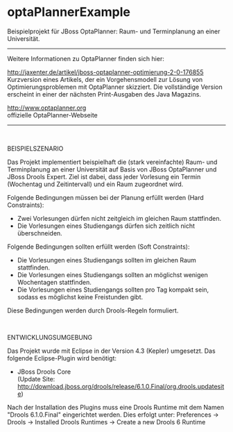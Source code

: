 optaPlannerExample
==================

Beispielprojekt für JBoss OptaPlanner: Raum- und Terminplanung an einer Universität.

-----

Weitere Informationen zu OptaPlanner finden sich hier:

http://jaxenter.de/artikel/jboss-optaplanner-optimierung-2-0-176855<br/>
Kurzversion eines Artikels, der ein Vorgehensmodell zur Lösung von Optimierungsproblemen mit OptaPlanner
skizziert. Die vollständige Version erscheint in einer der nächsten Print-Ausgaben des Java Magazins.

http://www.optaplanner.org<br/>
offizielle OptaPlanner-Webseite

-----

<br/>

BEISPIELSZENARIO

Das Projekt implementiert beispielhaft die (stark vereinfachte) Raum- und Terminplanung an einer Universität
auf Basis von JBoss OptaPlanner und JBoss Drools Expert. Ziel ist dabei, dass jeder Vorlesung ein Termin
(Wochentag und Zeitintervall) und ein Raum zugeordnet wird.

Folgende Bedingungen müssen bei der Planung erfüllt werden (Hard Constraints):
- Zwei Vorlesungen dürfen nicht zeitgleich im gleichen Raum stattfinden.
- Die Vorlesungen eines Studiengangs dürfen sich zeitlich nicht überschneiden.

Folgende Bedingungen sollten erfüllt werden (Soft Constraints):
- Die Vorlesungen eines Studiengangs sollten im gleichen Raum stattfinden.
- Die Vorlesungen eines Studiengangs sollten an möglichst wenigen Wochentagen stattfinden.
- Die Vorlesungen eines Studiengangs sollten pro Tag kompakt sein, sodass es möglichst keine Freistunden gibt.

Diese Bedingungen werden durch Drools-Regeln formuliert.

<br/>

ENTWICKLUNGSUMGEBUNG

Das Projekt wurde mit Eclipse in der Version 4.3 (Kepler) umgesetzt. Das folgende Eclipse-Plugin wird benötigt:

- JBoss Drools Core<br/>(Update Site: http://download.jboss.org/drools/release/6.1.0.Final/org.drools.updatesite)

Nach der Installation des Plugins muss eine Drools Runtime mit dem Namen "Drools 6.1.0.Final" eingerichtet 
werden. Dies erfolgt unter:
Preferences -> Drools -> Installed Drools Runtimes -> Create a new Drools 6 Runtime 